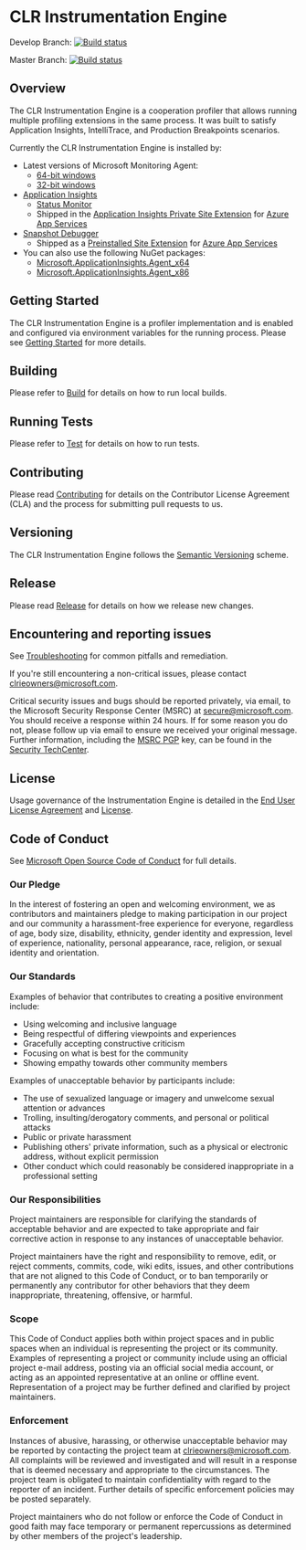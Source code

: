 ﻿# CLR Instrumentation Engine

Develop Branch: [![Build status](https://devdiv.visualstudio.com/DevDiv/_apis/build/status/ClrInstrumentationEngine/ClrInstrumentationEngine-develop-CI-QE)](https://devdiv.visualstudio.com/DevDiv/_build/latest?definitionId=8828)

Master Branch: [![Build status](https://devdiv.visualstudio.com/DevDiv/_apis/build/status/ClrInstrumentationEngine/ClrInstrumentationEngine-master-signed)](https://devdiv.visualstudio.com/DevDiv/_build/latest?definitionId=4192)

## Overview

The CLR Instrumentation Engine is a cooperation profiler that allows running multiple profiling extensions in the same process. It was built to satisfy Application Insights, IntelliTrace, and Production Breakpoints scenarios.

Currently the CLR Instrumentation Engine is installed by:

* Latest versions of Microsoft Monitoring Agent:
  - [64-bit windows](https://go.microsoft.com/fwlink/?LinkID=517476)
  - [32-bit windows](https://go.microsoft.com/fwlink/?LinkID=615592)
* [Application Insights](docs/scenarios/applicationinsights.md)
  - [Status Monitor](http://go.microsoft.com/fwlink/?linkid=506648&clcid=0x409)
  - Shipped in the [Application Insights Private Site Extension](https://www.nuget.org/packages/Microsoft.ApplicationInsights.AzureWebSites/) for [Azure App Services](docs/scenarios/azureappservice.md)
* [Snapshot Debugger](docs/scenarios/snapshotdebugger.md)
  - Shipped as a [Preinstalled Site Extension](https://github.com/projectkudu/kudu/wiki/Azure-Site-Extensions) for [Azure App Services](docs/scenarios/azureappservice.md)
* You can also use the following NuGet packages:
  - [Microsoft.ApplicationInsights.Agent_x64](http://www.nuget.org/packages/Microsoft.ApplicationInsights.Agent_x64)
  - [Microsoft.ApplicationInsights.Agent_x86](http://www.nuget.org/packages/Microsoft.ApplicationInsights.Agent_x86)

## Getting Started

The CLR Instrumentation Engine is a profiler implementation and is enabled and configured via environment variables for the running process. Please see [Getting Started](docs/getting_started.md) for more details.

## Building

Please refer to [Build](docs/build.md) for details on how to run local builds.

## Running Tests

Please refer to [Test](docs/test.md) for details on how to run tests.

## Contributing

Please read [Contributing](CONTRIBUTING.md) for details on the Contributor License Agreement (CLA) and the process for submitting pull requests to us.

## Versioning

The CLR Instrumentation Engine follows the [Semantic Versioning](https://semver.org/) scheme.

## Release

Please read [Release](docs/release.md) for details on how we release new changes.

## Encountering and reporting issues

See [Troubleshooting](docs/troubleshooting.md) for common pitfalls and remediation.

If you're still encountering a non-critical issues, please contact clrieowners@microsoft.com.

Critical security issues and bugs should be reported privately, via email, to the Microsoft Security
Response Center (MSRC) at [secure@microsoft.com](mailto:secure@microsoft.com). You should
receive a response within 24 hours. If for some reason you do not, please follow up via
email to ensure we received your original message. Further information, including the
[MSRC PGP](https://technet.microsoft.com/en-us/security/dn606155) key, can be found in
the [Security TechCenter](https://technet.microsoft.com/en-us/security/default).

## License

Usage governance of the Instrumentation Engine is detailed in the [End User License Agreement](Instrumentation%20Engine%20SDK%20EULA.rtf) and [License](LICENSE).

## Code of Conduct

See [Microsoft Open Source Code of Conduct](https://opensource.microsoft.com/codeofconduct/) for full details.

### Our Pledge

In the interest of fostering an open and welcoming environment, we as
contributors and maintainers pledge to making participation in our project and
our community a harassment-free experience for everyone, regardless of age, body
size, disability, ethnicity, gender identity and expression, level of experience,
nationality, personal appearance, race, religion, or sexual identity and
orientation.

### Our Standards

Examples of behavior that contributes to creating a positive environment
include:

* Using welcoming and inclusive language
* Being respectful of differing viewpoints and experiences
* Gracefully accepting constructive criticism
* Focusing on what is best for the community
* Showing empathy towards other community members

Examples of unacceptable behavior by participants include:

* The use of sexualized language or imagery and unwelcome sexual attention or
advances
* Trolling, insulting/derogatory comments, and personal or political attacks
* Public or private harassment
* Publishing others' private information, such as a physical or electronic
  address, without explicit permission
* Other conduct which could reasonably be considered inappropriate in a
  professional setting

### Our Responsibilities

Project maintainers are responsible for clarifying the standards of acceptable
behavior and are expected to take appropriate and fair corrective action in
response to any instances of unacceptable behavior.

Project maintainers have the right and responsibility to remove, edit, or
reject comments, commits, code, wiki edits, issues, and other contributions
that are not aligned to this Code of Conduct, or to ban temporarily or
permanently any contributor for other behaviors that they deem inappropriate,
threatening, offensive, or harmful.

### Scope

This Code of Conduct applies both within project spaces and in public spaces
when an individual is representing the project or its community. Examples of
representing a project or community include using an official project e-mail
address, posting via an official social media account, or acting as an appointed
representative at an online or offline event. Representation of a project may be
further defined and clarified by project maintainers.

### Enforcement

Instances of abusive, harassing, or otherwise unacceptable behavior may be
reported by contacting the project team at clrieowners@microsoft.com. All
complaints will be reviewed and investigated and will result in a response that
is deemed necessary and appropriate to the circumstances. The project team is
obligated to maintain confidentiality with regard to the reporter of an incident.
Further details of specific enforcement policies may be posted separately.

Project maintainers who do not follow or enforce the Code of Conduct in good
faith may face temporary or permanent repercussions as determined by other
members of the project's leadership.
